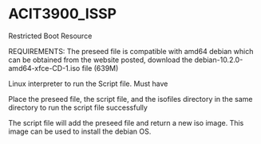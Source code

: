 # ACIT3900_ISSP
Restricted Boot Resource

REQUIREMENTS:
The preseed file is compatible with amd64 debian which can be obtained from the website posted, download the debian-10.2.0-amd64-xfce-CD-1.iso file (639M)

Linux interpreter to run the Script file. Must have 

Place the preseed file, the script file, and the isofiles directory in the same directory to run the script file successfully

The script file will add the preseed file and return a new iso image. This image can be used to install the debian OS.